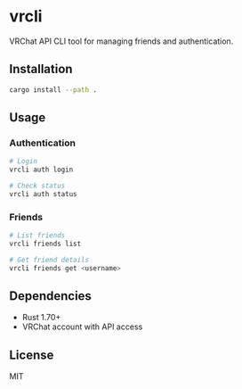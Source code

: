 # vrcli

VRChat API CLI tool for managing friends and authentication.

## Installation

```bash
cargo install --path .
```

## Usage

### Authentication
```bash
# Login
vrcli auth login

# Check status
vrcli auth status
```

### Friends
```bash
# List friends
vrcli friends list

# Get friend details
vrcli friends get <username>
```

## Dependencies

- Rust 1.70+
- VRChat account with API access

## License

MIT